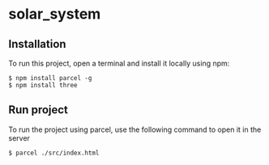 # solar_system
## Installation
To run this project, open a terminal and install it locally using npm:
```
$ npm install parcel -g   
$ npm install three  
```
## Run project
To run the project using parcel, use the following command to open it in the server

```
$ parcel ./src/index.html
```
